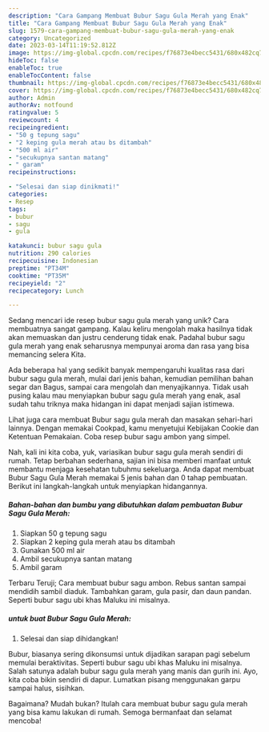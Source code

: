 ```yaml
---
description: "Cara Gampang Membuat Bubur Sagu Gula Merah yang Enak"
title: "Cara Gampang Membuat Bubur Sagu Gula Merah yang Enak"
slug: 1579-cara-gampang-membuat-bubur-sagu-gula-merah-yang-enak
category: Uncategorized
date: 2023-03-14T11:19:52.812Z
image: https://img-global.cpcdn.com/recipes/f76873e4becc5431/680x482cq70/bubur-sagu-gula-merah-foto-resep-utama.jpg
hideToc: false
enableToc: true
enableTocContent: false
thumbnail: https://img-global.cpcdn.com/recipes/f76873e4becc5431/680x482cq70/bubur-sagu-gula-merah-foto-resep-utama.jpg
cover: https://img-global.cpcdn.com/recipes/f76873e4becc5431/680x482cq70/bubur-sagu-gula-merah-foto-resep-utama.jpg
author: Admin
authorAv: notfound
ratingvalue: 5
reviewcount: 4
recipeingredient:
- "50 g tepung sagu"
- "2 keping gula merah atau bs ditambah"
- "500 ml air"
- "secukupnya santan matang"
- " garam"
recipeinstructions:

- "Selesai dan siap dinikmati!"
categories:
- Resep
tags:
- bubur
- sagu
- gula

katakunci: bubur sagu gula 
nutrition: 290 calories
recipecuisine: Indonesian
preptime: "PT34M"
cooktime: "PT35M"
recipeyield: "2"
recipecategory: Lunch

---
```





Sedang mencari ide resep bubur sagu gula merah yang unik? Cara membuatnya sangat gampang. Kalau keliru mengolah maka hasilnya tidak akan memuaskan dan justru cenderung tidak enak. Padahal bubur sagu gula merah yang enak seharusnya mempunyai aroma dan rasa yang bisa memancing selera Kita.





Ada beberapa hal yang sedikit banyak mempengaruhi kualitas rasa dari bubur sagu gula merah, mulai dari jenis bahan, kemudian pemilihan bahan segar dan Bagus, sampai cara mengolah dan menyajikannya. Tidak usah pusing kalau mau menyiapkan bubur sagu gula merah yang enak,      asal sudah tahu triknya maka hidangan ini dapat menjadi sajian istimewa.














Lihat juga cara membuat Bubur sagu gula merah dan masakan sehari-hari lainnya. Dengan memakai Cookpad, kamu menyetujui Kebijakan Cookie dan Ketentuan Pemakaian. Coba resep bubur sagu ambon yang simpel.






Nah, kali ini kita coba, yuk, variasikan bubur sagu gula merah sendiri di rumah. Tetap berbahan sederhana, sajian ini bisa memberi manfaat untuk membantu menjaga kesehatan tubuhmu sekeluarga. Anda dapat membuat Bubur Sagu Gula Merah memakai 5 jenis bahan dan 0 tahap pembuatan. Berikut ini langkah-langkah untuk menyiapkan hidangannya.

<!--inarticleads1-->

##### Bahan-bahan dan bumbu yang dibutuhkan dalam pembuatan Bubur Sagu Gula Merah:

1. Siapkan 50 g tepung sagu
1. Siapkan 2 keping gula merah atau bs ditambah
1. Gunakan 500 ml air
1. Ambil secukupnya santan matang
1. Ambil  garam


Terbaru Teruji; Cara membuat bubur sagu ambon. Rebus santan sampai mendidih sambil diaduk. Tambahkan garam, gula pasir, dan daun pandan. Seperti bubur sagu ubi khas Maluku ini misalnya. 

<!--inarticleads2-->

#####  untuk buat Bubur Sagu Gula Merah:


1. Selesai dan siap dihidangkan!

Bubur, biasanya sering dikonsumsi untuk dijadikan sarapan pagi sebelum memulai beraktivitas. Seperti bubur sagu ubi khas Maluku ini misalnya. Salah satunya adalah bubur sagu gula merah yang manis dan gurih ini. Ayo, kita coba bikin sendiri di dapur. Lumatkan pisang menggunakan garpu sampai halus, sisihkan. 

Bagaimana? Mudah bukan? Itulah cara membuat bubur sagu gula merah yang bisa kamu lakukan di rumah. Semoga bermanfaat dan selamat mencoba!
